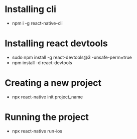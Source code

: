 # Installing cli
- npm i -g react-native-cli

# Installing react devtools
- sudo npm install -g react-devtools@3 -unsafe-perm=true
- npm install -d react-devtools

# Creating a new project
- npx react-native init project_name

# Running the project
- npx react-native run-ios
